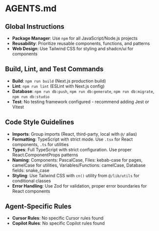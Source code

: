 # AGENTS.md

## Global Instructions
- **Package Manager**: Use `npm` for all JavaScript/Node.js projects
- **Reusability**: Prioritize reusable components, functions, and patterns
- **Web Design**: Use Tailwind CSS for styling and shadcn/ui for components

## Build, Lint, and Test Commands
- **Build**: `npm run build` (Next.js production build)
- **Lint**: `npm run lint` (ESLint with Next.js config)
- **Database**: `npm run db:push`, `npm run db:generate`, `npm run db:migrate`, `npm run db:studio`
- **Test**: No testing framework configured - recommend adding Jest or Vitest

## Code Style Guidelines
- **Imports**: Group imports (React, third-party, local with `@/` alias)
- **Formatting**: TypeScript with strict mode. Use `.tsx` for React components, `.ts` for utilities
- **Types**: Full TypeScript with strict configuration. Use proper React.ComponentProps patterns
- **Naming**: Components: PascalCase, Files: kebab-case for pages, camelCase for utilities, Variables/Functions: camelCase, Database fields: snake_case
- **Styling**: Use Tailwind CSS with `cn()` utility from `@/lib/utils` for conditional classes
- **Error Handling**: Use Zod for validation, proper error boundaries for React components

## Agent-Specific Rules
- **Cursor Rules**: No specific Cursor rules found
- **Copilot Rules**: No specific Copilot rules found